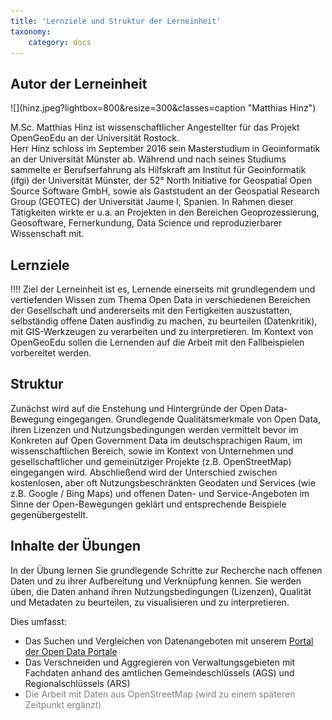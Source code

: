 ```yaml
---
title: 'Lernziele und Struktur der Lerneinheit'
taxonomy:
    category: docs
---
```


## Autor der Lerneinheit
<div class="row align-items-center">
  <div class="col-sm-3" markdown="1">![](hinz.jpeg?lightbox=800&resize=300&classes=caption "Matthias Hinz")</div>
  <div class="col-sm-9">
  <p>
    M.Sc. Matthias Hinz ist wissenschaftlicher Angestellter für das Projekt OpenGeoEdu an der Universität Rostock.
    <br/>
    Herr Hinz schloss im September 2016 sein Masterstudium in Geoinformatik an der Universität Münster ab.
    Während und nach seines Studiums sammelte er Berufserfahrung als Hilfskraft am Institut für Geoinformatik (ifgi) der Universität Münster, der 52° North Initiative for Geospatial Open Source Software GmbH, sowie als Gaststudent an der Geospatial Research Group (GEOTEC) der Universität Jaume I, Spanien. In Rahmen dieser Tätigkeiten wirkte er u.a. an Projekten in den Bereichen Geoprozessierung, Geosoftware, Fernerkundung, Data Science und reproduzierbarer Wissenschaft mit.
    </p>
  </div>
</div>


## Lernziele
!!!! Ziel der Lerneinheit ist es, Lernende einerseits mit grundlegendem und vertiefenden Wissen zum Thema Open Data in verschiedenen Bereichen der Gesellschaft und andererseits mit den Fertigkeiten auszustatten, selbständig offene Daten ausfindig zu machen, zu beurteilen (Datenkritik), mit GIS-Werkzeugen zu verarbeiten und zu interpretieren. Im Kontext von OpenGeoEdu sollen die Lernenden auf die Arbeit mit den Fallbeispielen vorbereitet werden.

## Struktur

Zunächst wird auf die Enstehung und Hintergründe der Open Data-Bewegung eingegangen. Grundlegende Qualitätsmerkmale von Open Data, ihren Lizenzen und Nutzungsbedingungen werden vermittelt bevor im Konkreten auf Open Government Data im deutschsprachigen Raum, im wissenschaftlichen Bereich, sowie im Kontext von Unternehmen und gesellschaftlicher und gemeinütziger Projekte (z.B. OpenStreetMap) eingegangen wird. Abschließend wird der Unterschied zwischen kostenlosen, aber oft Nutzungsbeschränkten Geodaten und Services (wie z.B. Google / Bing Maps) und offenen Daten- und Service-Angeboten im Sinne der Open-Bewegungen geklärt und entsprechende Beispiele gegenübergestellt.

## Inhalte der Übungen

In der Übung lernen Sie grundlegende Schritte zur Recherche nach offenen Daten und zu ihrer Aufbereitung und Verknüpfung kennen. Sie werden üben, die Daten anhand ihren Nutzungsbedingungen (Lizenzen), Qualität und Metadaten zu beurteilen, zu visualisieren und zu interpretieren.

Dies umfasst:
- Das Suchen und Vergleichen von Datenangeboten mit unserem [Portal der Open Data Portale](https://portal.opengeoedu.de)
- Das Verschneiden und Aggregieren von Verwaltungsgebieten mit Fachdaten anhand des amtlichen Gemeindeschlüssels (AGS) und Regionalschlüssels (ARS)
- <font style="color:grey">Die Arbeit mit Daten aus OpenStreetMap (wird zu einem späteren Zeitpunkt ergänzt)</font>
